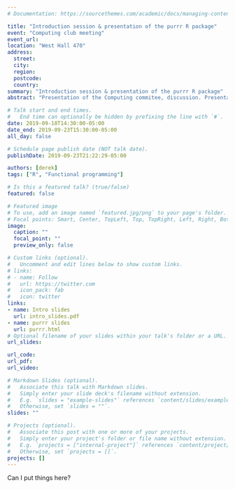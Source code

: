 ```yaml
---
# Documentation: https://sourcethemes.com/academic/docs/managing-content/

title: "Introduction session & presentation of the purrr R package"
event: "Computing club meeting"
event_url:
location: "West Hall 470"
address:
  street: 
  city:
  region:
  postcode:
  country:
summary: "Introduction session & presentation of the purrr R package"
abstract: "Presentation of the Computing commitee, discussion. Presentation of the R package `purrr`."

# Talk start and end times.
#   End time can optionally be hidden by prefixing the line with `#`.
date: 2019-09-18T14:30:00-05:00
date_end: 2019-09-23T15:30:00-05:00
all_day: false

# Schedule page publish date (NOT talk date).
publishDate: 2019-09-23T21:22:29-05:00

authors: [derek]
tags: ["R", "Functional programming"]

# Is this a featured talk? (true/false)
featured: false

# Featured image
# To use, add an image named `featured.jpg/png` to your page's folder. 
# Focal points: Smart, Center, TopLeft, Top, TopRight, Left, Right, BottomLeft, Bottom, BottomRight.
image:
  caption: ""
  focal_point: ""
  preview_only: false

# Custom links (optional).
#   Uncomment and edit lines below to show custom links.
# links:
# - name: Follow
#   url: https://twitter.com
#   icon_pack: fab
#   icon: twitter
links:
- name: Intro slides
  url: intro_slides.pdf
- name: purrr slides
  url: purrr.html
# Optional filename of your slides within your talk's folder or a URL.
url_slides:

url_code:
url_pdf:
url_video:

# Markdown Slides (optional).
#   Associate this talk with Markdown slides.
#   Simply enter your slide deck's filename without extension.
#   E.g. `slides = "example-slides"` references `content/slides/example-slides.md`.
#   Otherwise, set `slides = ""`.
slides: ""

# Projects (optional).
#   Associate this post with one or more of your projects.
#   Simply enter your project's folder or file name without extension.
#   E.g. `projects = ["internal-project"]` references `content/project/deep-learning/index.md`.
#   Otherwise, set `projects = []`.
projects: []
---
```


Can I put things here?
